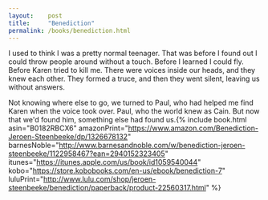 ```yaml
---
layout:    post
title:     "Benediction"
permalink: /books/benediction.html
---
```


I used to think I was a pretty normal teenager. That was before I found out I could throw people around without a touch. Before I learned I could fly. Before Karen tried to kill me. There were voices inside our heads, and they knew each other. They formed a truce, and then they went silent, leaving us without answers.

Not knowing where else to go, we turned to Paul, who had helped me find Karen when the voice took over. Paul, who the world knew as Cain. But now that we'd found him, something else had found us.{% include book.html asin="B0182RBCX6" amazonPrint="https://www.amazon.com/Benediction-Jeroen-Steenbeeke/dp/1326678132" barnesNoble="http://www.barnesandnoble.com/w/benediction-jeroen-steenbeeke/1122958467?ean=2940152323405" itunes="https://itunes.apple.com/us/book/id1059540044" kobo="https://store.kobobooks.com/en-us/ebook/benediction-7" luluPrint="http://www.lulu.com/shop/jeroen-steenbeeke/benediction/paperback/product-22560317.html" %}

